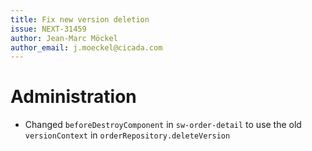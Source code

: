 ```yaml
---
title: Fix new version deletion
issue: NEXT-31459
author: Jean-Marc Möckel
author_email: j.moeckel@cicada.com
---
```

# Administration
* Changed `beforeDestroyComponent` in `sw-order-detail` to use the old `versionContext` in `orderRepository.deleteVersion`
